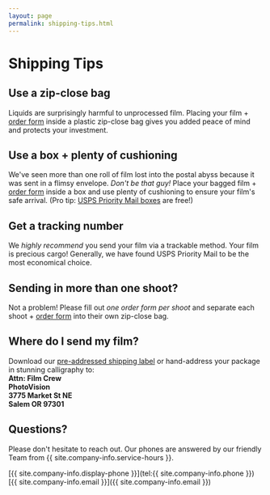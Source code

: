 ```yaml
---
layout: page
permalink: shipping-tips.html
---
```


# Shipping Tips

## Use a zip-close bag
Liquids are surprisingly harmful to unprocessed film. Placing your film + <a href="{{site.baseurl}}/images/PhotoVision-Film-Order-Form-Dec-2017.pdf" target="_blank">order form</a> inside a plastic zip-close bag gives you added peace of mind and protects your investment.

## Use a box + plenty of cushioning
We've seen more than one roll of film lost into the postal abyss because it was sent in a flimsy envelope. *Don't be that guy!* Place your bagged film + <a href="{{site.baseurl}}/images/PhotoVision-Film-Order-Form-Dec-2017.pdf" target="_blank">order form</a> inside a box and use plenty of cushioning to ensure your film's safe arrival. (Pro tip: [USPS Priority Mail boxes](http://store.usps.com/store/results/free-shipping-supplies/shipping-supplies/_/N-alnx4jZ7d0v8v) are free!)

## Get a tracking number
We _highly recommend_ you send your film via a trackable method. Your film is precious cargo! Generally, we have found USPS Priority Mail to be the most economical choice. 

## Sending in more than one shoot?
Not a problem! Please fill out *one order form per shoot* and separate each shoot + <a href="{{site.baseurl}}/images/PhotoVision-Film-Order-Form-Dec-2017.pdf" target="_blank">order form</a> into their own zip-close bag.

## Where do I send my film?
Download our <a href="{{site.baseurl}}/images/PhotoVision+Mailing+Label.pdf" target="_blank">pre-addressed shipping label</a> or hand-address your package in stunning calligraphy to:  
**Attn: Film Crew**  
**PhotoVision**  
**3775 Market St NE**  
**Salem OR 97301**

## Questions?
Please don't hesitate to reach out. Our phones are answered by our friendly Team from {{ site.company-info.service-hours }}.

[{{ site.company-info.display-phone }}](tel:{{ site.company-info.phone }})  
[{{ site.company-info.email }}]({{ site.company-info.email }})
